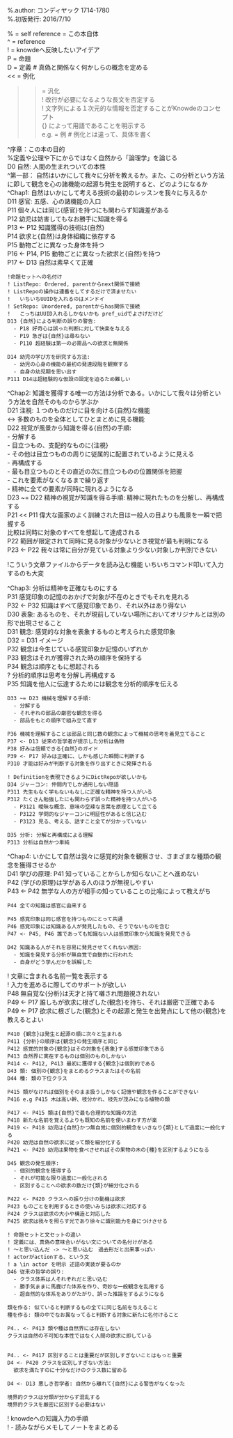 %.author: コンディヤック 1714-1780  
%.初版発行: 2016/7/10  
  
% = self reference = この本自体  
^ = reference  
! = knowdeへ反映したいアイデア  
P = 命題  
D = 定義 # 真偽と関係なく何かしらの概念を定める  
<< = 例化  
>> = 汎化  
! 改行が必要になるような長文を否定する  
! 文字列による１次元的な情報を否定することがKnowdeのコンセプト  
{} によって用語であることを明示する  
e.g. = 例 # 例化とは違って、具体を書く  
  
^序章：この本の目的  
  %定義や公理や下にからではなく自然から「論理学」を論じる  
  D0 自然: 人間の生まれついての本性  
^第一部： 自然はいかにして我々に分析を教えるか。また、この分析という方法に即して観念を心の諸機能の起源ち発生を説明すると、どのようになるか  
  ^Chap1: 自然はいかにして考える技術の最初のレッスンを我々に与えるか  
    D11 感官: 五感、心の諸機能の入口  
    P11 個々人には同じ{感官}を持つにも関わらず知識差がある  
    P12 幼児は妨害してもなお勝手に知識を得る  
    P13 <- P12 知識獲得の技術は{自然}  
    P14 欲求と{自然}は身体組織に依存する  
    P15 動物ごとに異なった身体を持つ  
    P16 <- P14, P15 動物ごとに異なった欲求と{自然}を持つ  
    P17 <- D13 自然は素早くて正確  
  
    !命題セットへの名付け  
    ! ListRepo: Ordered, parentからnext関係で接続  
    ! ListRepoの操作は連番をしてするだけで済ませたい  
    !   いちいちUUIDを入れるのはメンドイ  
    ! SetRepo: Unordered, parentからhas関係で接続  
    !   こっちはUUID入れるしかないかも pref_uidでよさげだけど  
    D13 {自然}による判断の誤りの警告:  
      - P18 好奇心は誤った判断に対して快楽を与える  
      - P19 急ぎは{自然}は尋ねない  
      - P110 超経験は第一の必需品への欲求と無関係  
  
    D14 幼児の学び方を研究する方法:  
      - 幼児の心身の機能の最初の発達段階を観察する  
      - 自身の幼児期を思い出す  
    P111 D14は超経験的な仮設の設定を迫るため難しい  
  
  ^Chap2: 知識を獲得する唯一の方法は分析である。いかにして我々は分析という方法を自然そのものから学ぶか  
    D21 注視: １つのものだけに目を向ける{自然}な機能  
    <-> 多数のものを全体としてひとまとめに見る機能  
    D22 視覚が風景から知識を得る{自然}の手順:  
      - 分解する  
        - 目立つもの、支配的なものに{注視}  
        - その他は目立つものの周りに従属的に配置されているように見える  
      - 再構成する  
        - 最も目立つものとその直近の次に目立つものの位置関係を把握  
      - これを要素がなくなるまで繰り返す  
      - 精神に全ての要素が同時に現れるようになる  
    D23 ~= D22 精神の視覚が知識を得る手順: 精神に現れたものを分解し、再構成する  
    P21 << P11 偉大な画家のよく訓練された目は一般人の目よりも風景を一瞬で把握する  
    比較は同時に対象のすべてを想起して達成される  
    P22 範囲が限定されて同時に見る対象が少ないとき視覚が最も判明になる  
    P23 <- P22 我々は常に自分が見ている対象より少ない対象しか判別できない  
  
!こういう文章ファイルからデータを読み込む機能 いちいちコマンド叩いて入力するのも大変  
  
  ^Chap3: 分析は精神を正確なものにする  
    P31 感覚印象の記憶のおかげで対象が不在のときでもそれを見れる  
    P32 <- P32 知識はすべて感覚印象であり、それ以外はあり得ない  
    D30 表象: あるものを、それが現前していない場所においてオリジナルとは別の形で出現させること  
    D31 観念: 感覚的な対象を表象するものと考えられた感覚印象  
    D32 = D31 イメージ  
    P32 観念は今生じている感覚印象か記憶のいずれか  
    P33 観念はそれが獲得された時の順序を保持する  
    P34 観念は順序ともに想起される  
    ? 分析的順序は思考を分解し再構成する  
    P35 知識を他人に伝達するためには観念を分析的順序を伝える  
  
    D33 ~= D23 機械を理解する手順:  
      - 分解する  
      - それぞれの部品の厳密な観念を得る  
      - 部品をもとの順序で組み立て直す  
  
    P36 機械を理解することは部品と同じ数の観念によって機械の思考を着見立てること  
    P37 <- D13 従来の哲学者が提示した分析は偽物  
    P38 好みは信頼できる{自然}のガイド  
    P39 <- P17 好みは正確に、しかも感じた瞬間に判断する  
    P310 才能は好みが判断する対象を作り出すときに発揮される  
  
    ! Definitionを表現できるようにDictRepoが欲しいかも  
    D34 ジャーコン: 仲間内でしか通用しない隠語  
    P311 先生もなく学もないもなしに正確な精神を持つ人がいる  
    P312 たくさん勉強したにも関わらず誤った精神を持つ人がいる  
      - P3121 曖昧な概念、意味の空疎な言葉を原理として立てる  
      - P3122 学問的なジャーコンに明証性があると信じ込む  
      - P3123 見る、考える、話すこと全てが分かっていない  
  
    D35 分析: 分解と再構成による理解  
    P313 分析は自然かつ単純  
  
  ^Chap4: いかにして自然は我々に感覚的対象を観察させ、さまざまな種類の観念を獲得させるか  
    D41 学びの原理: P41 知っていることからしか知らないことへ進めない  
    P42 {学びの原理}は学がある人のほうが無視しやすい  
    P43 <- P42 無学な人の方が相手の知っていることの比喩によって教えがち  
  
    P44 全ての知識は感官に由来する  
  
    P45 感覚印象は同じ感官を持つものにとって共通  
    P46 感覚印象には知識ある人が発見したもの、そうでないものを含む  
    P47 <- P45, P46 誰であっても知識ない人は感覚印象から知識を発見できる  
  
    D42 知識ある人がそれを容易に発見させてくれない原因:  
      - 知識を発見する分析が無自覚で自動的に行われた  
      - 自身がどう学んだかを誤解した  
  ! 文章に含まれる名前一覧を表示する  
  ! 入力を進めるに際してのサポートが欲しい  
    P48 無自覚な{分析}は天才と持て囃され問題視されない  
    P49 <- P17 誰しもが欲求に根ざした{観念}を持ち、それは厳密で正確である  
    P49 <- P17 欲求に根ざした{観念}とその起源と発生を出発点にして他の{観念}を教えるとよい  
  
    P410 {観念}は発生と起源の順に次々と生まれる  
    P411 {分析}の順序は{観念}の発生順序と同じ  
    P412 感覚的対象の{観念}はその対象を{表象}する感覚印象である  
    P413 自然界に実在するものは個別のものしかない  
    P414 <- P412, P413 最初に獲得する{観念}は個別的である  
    D43 類: 個別の{観念}をまとめるクラスまたはその名前  
    D44 種: 類の下位クラス  
  
    P415 類がなければ個別をそのまま扱うしかなく記憶や観念を作ることができない  
    P416 e.g P415 木は高い幹、枝分かれ、枝先が茂みになる植物の類  
  
    P417 <- P415 類は{自然}で最も合理的な知識の方法  
    P418 新たな名前を覚えるよりも既知の名前を使いまわす方が楽  
    P419 <- P418 幼児は{自然}かつ無自覚に個別的観念をいきなり{類}として過度に一般化する  
    P420 幼児は自然の欲求に従って類を細分化する  
    P421 <- P420 幼児は果物を食べさせればその果物の木の{種}を区別するようになる  
  
    D45 観念の発生順序:  
      - 個別的観念を獲得する  
      - それが可能な限り過度に一般化される  
      - 区別することへの欲求の数だけ{類}が細分化される  
  
    P422 <- P420 クラスへの振り分けの動機は欲求  
    P423 ものごとを利用するときの使いみちは欲求に対応する  
    P424 クラスは欲求の大小や構造と対応した  
    P425 欲求は我々を照らす光であり徐々に識別能力を身につけさせる  
  
    ! 命題セットと文セットの違い  
    ! 定義には、真偽の意味合いがない文についての名付けがある  
    ! 〜と思い込んだ -> 〜と思い込む　過去形だと出来事っぽい  
    ! actorがactionする、という文  
    ! a \in actor を明示 述語の実装が要るのか  
    D46 従来の哲学の誤り:  
      - クラス体系は人それぞれだと思い込む  
      - 勝手気ままに馬鹿げた体系を作り、奇妙な一般観念を乱用する  
      - 超自然的な体系をありがたがり、誤った推論をするようになる  
  
    類を作る: 似ていると判断するもの全てに同じ名前を与えること  
    種を作る: 類の中でなお異なってると判断する対象に新たに名付けること  
  
    P4.. <- P413 類や種は自然界には存在しない  
    クラスは自然の不可知な本性ではなく人間の欲求に即している  
  
  
    P4.. <- P417 区別することは重要だが区別しすぎないことはもっと重要  
    D4 <- P420 クラスを区別しすぎない方法:  
      欲求を満たすのに十分なだけのクラス数に留める  
  
    D4 <- D13 悪しき哲学者: 自然から離れて{自然}による警告がなくなった  
  
    境界的クラスは分類が分からず混乱する  
    境界的クラスを厳密に区別する必要はない  
  
  
  
  ! knowdeへの知識入力の手順  
  ! - 読みながらメモしてノートをまとめる  

